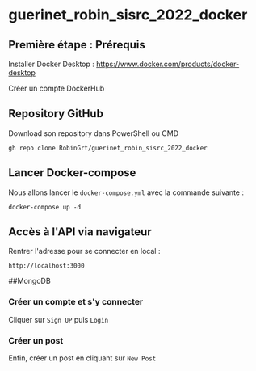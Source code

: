 # guerinet_robin_sisrc_2022_docker

## Première étape : Prérequis

Installer Docker Desktop : https://www.docker.com/products/docker-desktop

Créer un compte DockerHub

## Repository GitHub

Download son repository dans PowerShell ou CMD

```console
gh repo clone RobinGrt/guerinet_robin_sisrc_2022_docker
```

## Lancer Docker-compose

Nous allons lancer le `docker-compose.yml` avec la commande suivante :

```console
docker-compose up -d
```

## Accès à l'API via navigateur

Rentrer l'adresse pour se connecter en local :

```console
http://localhost:3000
```

##MongoDB

### Créer un compte et s'y connecter

Cliquer sur `Sign UP` puis `Login`

### Créer un post

Enfin, créer un post en cliquant sur `New Post`
